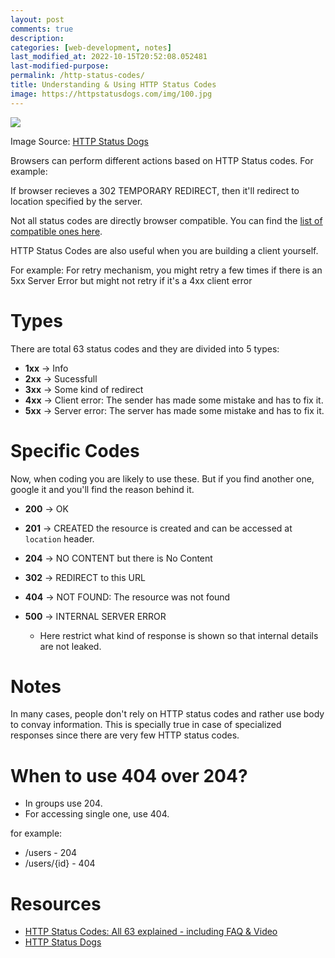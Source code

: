 ```yaml
---
layout: post
comments: true
description: 
categories: [web-development, notes]
last_modified_at: 2022-10-15T20:52:08.052481
last-modified-purpose:
permalink: /http-status-codes/
title: Understanding & Using HTTP Status Codes
image: https://httpstatusdogs.com/img/100.jpg
---
```

![](https://httpstatusdogs.com/img/100.jpg)

Image Source: [HTTP Status Dogs](https://httpstatusdogs.com/)

Browsers can perform different actions based on HTTP Status codes. For example:

If browser recieves a 302 TEMPORARY REDIRECT, then it'll redirect to location specified by the server.

Not all status codes are directly browser compatible. You can find the [list of compatible ones here](https://developer.mozilla.org/en-US/docs/Web/HTTP/Status#browser_compatibility).

HTTP Status Codes are also useful when you are building a client yourself. 

For example: For retry mechanism, you might retry a few times if there is an 5xx  Server Error but might not retry if it's a 4xx client error

# Types

There are total 63 status codes and they are divided into 5 types:

- **1xx** → Info
- **2xx** → Sucessfull
- **3xx** → Some kind of redirect
- **4xx** → Client error: The sender has made some mistake and has to fix it.
- **5xx** → Server error: The server has made some mistake and has to fix it.

# Specific Codes

Now, when coding you are likely to use these. But if you find another one, google it and you'll find the reason behind it.

- **200** → OK
- **201** → CREATED the resource is created and can be accessed at `location` header.
- **204** → NO CONTENT but there is No Content

- **302** → REDIRECT to this URL

- **404** → NOT FOUND: The resource was not found

- **500** → INTERNAL SERVER ERROR
    - Here restrict what kind of response is shown so that internal details are not leaked.

# Notes

In many cases, people don't rely on HTTP status codes and rather use body to convay information. This is specially true in case of specialized responses since there are very few HTTP status codes.

# When to use 404 over 204?

- In groups use 204.
- For accessing single one, use 404.

for example:

- /users - 204
- /users/{id} - 404

# Resources

- [HTTP Status Codes: All 63 explained - including FAQ & Video](https://umbraco.com/knowledge-base/http-status-codes/)
- [HTTP Status Dogs](https://httpstatusdogs.com/)